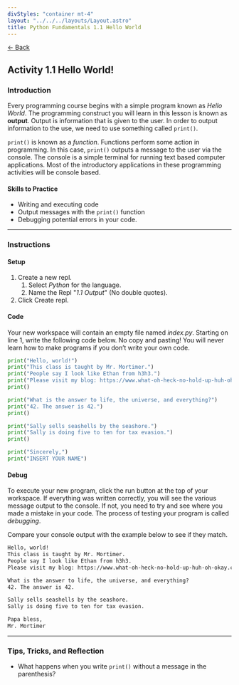 ```yaml
---
divStyles: "container mt-4"
layout: "../../../layouts/Layout.astro"
title: Python Fundamentals 1.1 Hello World
---
```


[← Back](/python-fundamentals/)

## Activity 1.1 Hello World!

### Introduction

Every programming course begins with a simple program known as _Hello World_. The programming construct you will learn in this lesson is known as **output**. Output is information that is given to the user. In order to output information to the use, we need to use something called `print()`.

`print()` is known as a _function_. Functions perform some action in programming. In this case, `print()` outputs a message to the user via the console. The console is a simple terminal for running text based computer applications. Most of the introductory applications in these programming activities will be console based.

#### Skills to Practice

- Writing and executing code
- Output messages with the `print()` function
- Debugging potential errors in your code.

---

### Instructions

#### Setup

1. Create a new repl.
   1. Select _Python_ for the language.
   2. Name the Repl "_1.1 Output_" (No double quotes).
2. Click Create repl.

#### Code

Your new workspace will contain an empty file named _index.py_. Starting on line 1, write the following code below. No copy and pasting! You will never learn how to make programs if you don’t write your own code.

```python
print("Hello, world!")
print("This class is taught by Mr. Mortimer.")
print("People say I look like Ethan from h3h3.")
print("Please visit my blog: https://www.what-oh-heck-no-hold-up-huh-oh-okay.com")
print()

print("What is the answer to life, the universe, and everything?")
print("42. The answer is 42.")
print()

print("Sally sells seashells by the seashore.")
print("Sally is doing five to ten for tax evasion.")
print()

print("Sincerely,")
print("INSERT YOUR NAME")
```

#### Debug

To execute your new program, click the run button at the top of your workspace. If everything was written correctly, you will see the various message output to the console. If not, you need to try and see where you made a mistake in your code. The process of testing your program is called _debugging_.

Compare your console output with the example below to see if they match.

```txt
Hello, world!
This class is taught by Mr. Mortimer.
People say I look like Ethan from h3h3.
Please visit my blog: https://www.what-oh-heck-no-hold-up-huh-oh-okay.com

What is the answer to life, the universe, and everything?
42. The answer is 42.

Sally sells seashells by the seashore.
Sally is doing five to ten for tax evasion.

Papa bless,
Mr. Mortimer
```

---

### Tips, Tricks, and Reflection

- What happens when you write `print()` without a message in the parenthesis?
